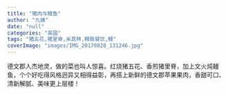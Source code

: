 ```yaml
---
title: "猪肉与鳗鱼"
author: "九姨"
date: "null"
categories: "英国"
tags: "猪五花,猪里脊,米其林,精致餐饮,鳗"
coverImage: "images/IMG_20170828_131246.jpg"
---
```


德文郡人杰地灵，做的菜也叫人惊喜。红烧猪五花、香煎猪里脊，加上文火炖鳗鱼，个个好吃得风格迥异又相得益彰，再搭上新鲜的德文郡苹果果肉，香甜可口、清新解腻、美味更上层楼！
